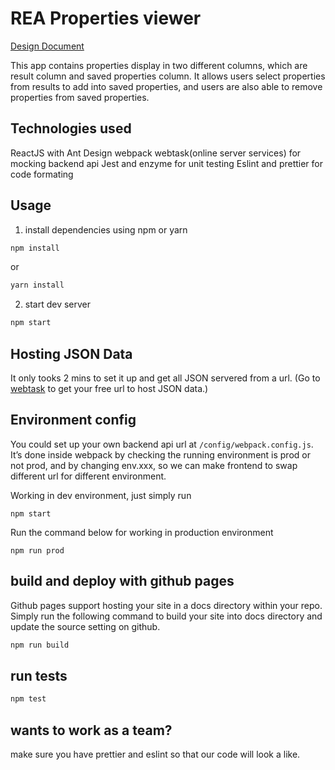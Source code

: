 # REA Properties viewer

[Design Document](https://)

This app contains properties display in two different columns, which are result column and saved properties column. It allows users select properties from results to add into saved properties, and users are also able to remove properties from saved properties.

## Technologies used

ReactJS with Ant Design
webpack
webtask(online server services) for mocking backend api
Jest and enzyme for unit testing
Eslint and prettier for code formating

## Usage

1.  install dependencies using npm or yarn

```bash
npm install
```

or

```bash
yarn install
```

2.  start dev server

```bash
npm start
```

## Hosting JSON Data

It only tooks 2 mins to set it up and get all JSON servered from a url. (Go to [webtask](https://webtask.io/) to get your free url to host JSON data.)

## Environment config

You could set up your own backend api url at `/config/webpack.config.js`. It’s done inside webpack by checking the running environment is prod or not prod, and by changing env.xxx, so we can make frontend to swap different url for different environment.

Working in dev environment, just simply run

```
npm start
```

Run the command below for working in production environment

```
npm run prod
```

## build and deploy with github pages

Github pages support hosting your site in a docs directory within your repo. Simply run the following command to build your site into docs directory and update the source setting on github.

```bash
npm run build
```

## run tests

```bash
npm test
```

## wants to work as a team?
make sure you have prettier and eslint so that our code will look a like.
